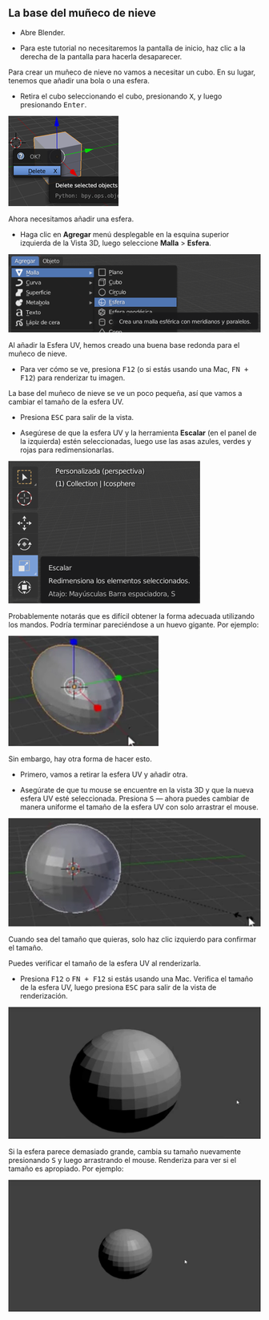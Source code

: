## La base del muñeco de nieve

+ Abre Blender.

+ Para este tutorial no necesitaremos la pantalla de inicio, haz clic a la derecha de la pantalla para hacerla desaparecer.

Para crear un muñeco de nieve no vamos a necesitar un cubo. En su lugar, tenemos que añadir una bola o una esfera.

+ Retira el cubo seleccionando el cubo, presionando <kbd>X</kbd>, y luego presionando <kbd>Enter</kbd>.

![Retirar el cubo](images/remove-cube.png)

Ahora necesitamos añadir una esfera.

+ Haga clic en **Agregar** menú desplegable en la esquina superior izquierda de la Vista 3D, luego seleccione **Malla** > **Esfera**.

![Esfera UV](images/uv-sphere.png)

Al añadir la Esfera UV, hemos creado una buena base redonda para el muñeco de nieve.

+ Para ver cómo se ve, presiona <kbd>F12</kbd> (o si estás usando una Mac, <kbd>FN + F12</kbd>) para renderizar tu imagen.

La base del muñeco de nieve se ve un poco pequeña, así que vamos a cambiar el tamaño de la esfera UV.

+ Presiona <kbd>ESC</kbd> para salir de la vista.

+ Asegúrese de que la esfera UV y la herramienta **Escalar** (en el panel de la izquierda) estén seleccionadas, luego use las asas azules, verdes y rojas para redimensionarlas.

![Extremos del Cubo](images/scale-tool.png)

Probablemente notarás que es difícil obtener la forma adecuada utilizando los mandos. Podría terminar pareciéndose a un huevo gigante. Por ejemplo:

![Base con forma de huevo](images/blender-snowman-egg-bottom.png)

Sin embargo, hay otra forma de hacer esto.

+ Primero, vamos a retirar la esfera UV y añadir otra.

+ Asegúrate de que tu mouse se encuentre en la vista 3D y que la nueva esfera UV esté seleccionada. Presiona <kbd>S</kbd> — ahora puedes cambiar de manera uniforme el tamaño de la esfera UV con solo arrastrar el mouse.

![Ajustar el tamaño de la base](images/blender-snowman-resize-bottom-1.png)

Cuando sea del tamaño que quieras, solo haz clic izquierdo para confirmar el tamaño.

Puedes verificar el tamaño de la esfera UV al renderizarla.

+ Presiona <kbd>F12</kbd> o <kbd>FN + F12</kbd> si estás usando una Mac. Verifica el tamaño de la esfera UV, luego presiona <kbd>ESC</kbd> para salir de la vista de renderización.

![Renderizar la base](images/blender-render-bottom-1.png)

Si la esfera parece demasiado grande, cambia su tamaño nuevamente presionando <kbd>S</kbd> y luego arrastrando el mouse. Renderiza para ver si el tamaño es apropiado. Por ejemplo:

![Renderizar la base nuevamente](images/blender-render-bottom-2.png)